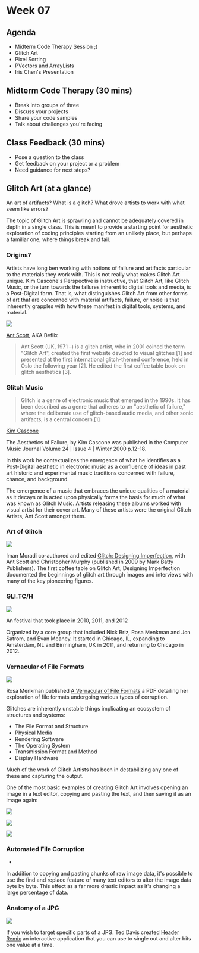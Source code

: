 # Week 07

## Agenda

* Midterm Code Therapy Session ;)
* Glitch Art
* Pixel Sorting
* PVectors and ArrayLists
* Iris Chen's Presentation

## Midterm Code Therapy (30 mins)

* Break into groups of three
* Discuss your projects
* Share your code samples
* Talk about challenges you're facing

## Class Feedback (30 mins)

* Pose a question to the class
* Get feedback on your project or a problem
* Need guidance for next steps?

## Glitch Art (at a glance)

An art of artifacts? What is a glitch? What drove artists to work with what seem like errors?

The topic of Glitch Art is sprawling and cannot be adequately covered in depth in a single class. This is meant to provide a starting point for aesthetic exploration of coding principles starting from an unlikely place, but perhaps a familiar one, where things break and fail.

### Origins?

Artists have long ben working with notions of failure and artifacts particular to the materials they work with. This is not really what makes Glitch Art unique. Kim Cascone's Perspective is instructive, that Glitch Art, like Glitch Music, or the turn towards the failures inherent to digital tools and media, is a Post-Digital form. That is, what distinguishes Glitch Art from other forms of art that are concerned with material artifacts, failure, or noise is that inherently grapples with how these manifest in digital tools, systems, and material.

![](images/ant_scott.png)

[Ant Scott](http://www.beflix.com), AKA Beflix

>Ant Scott (UK, 1971 –) is a glitch artist, who in 2001 coined the term "Glitch Art", created the first website devoted to visual glitches [1] and presented at the first international glitch-themed conference, held in Oslo the following year [2]. He edited the first coffee table book on glitch aesthetics [3]. 

### Glitch Music

>Glitch is a genre of electronic music that emerged in the 1990s. It has been described as a genre that adheres to an "aesthetic of failure," where the deliberate use of glitch-based audio media, and other sonic artifacts, is a central concern.[1] 

[Kim Cascone](https://en.wikipedia.org/wiki/Kim_Cascone)

The Aesthetics of Failure, by Kim Cascone was published in the Computer Music Journal Volume 24 | Issue 4 | Winter 2000 p.12-18.

In this work he contextualizes the emergence of what he identifies as a Post-Digital aesthetic in electronic music as a confluence of ideas in past art historic and experimental music traditions concerned with failure, chance, and background.

The emergence of a music that embraces the unique qualities of a material as it decays or is acted upon physically forms the basis for much of what was known as Glitch Music. Artists releasing these albums worked with visual artist for their cover art. Many of these artists were the original Glitch Artists, Ant Scott amongst them.

### Art of Glitch

![](images/glitch-designing-imperfection.jpg)

Iman Moradi co-authored and edited [Glitch: Designing Imperfection](https://www.amazon.com/gp/product/0979966663/ref=dbs_a_def_rwt_hsch_vapi_taft_p1_i0), with Ant Scott and Christopher Murphy (published in 2009 by Mark Batty Publishers). The first coffee table on Glitch Art, Designing Imperfection documented the beginnings of glitch art through images and interviews with many of the key pioneering figures.

### GLI.TC/H

![](images/post2112_logo.gif)

An festival that took place in 2010, 2011, and 2012

Organized by a core group that included Nick Briz, Rosa Menkman and Jon Satrom, and Evan Meaney. It started in Chicago, IL, expanding to Amsterdam, NL and Birmingham, UK in 2011, and returning to Chicago in 2012.

### Vernacular of File Formats

![](images/Rosa-Menkman.jpg)

Rosa Menkman published [A Vernacular of File Formats](https://www.dropbox.com/s/r2an9biuttqpx0c/hifi%20Rosa%20Menkman%20-%20A%20Vernacular%20of%20File%20Formats.pdf?dl=0) a PDF detailing her exploration of file formats undergoing various types of corruption.

Glitches are inherently unstable things implicating an ecosystem of structures and systems:

* The File Format and Structure
* Physical Media
* Rendering Software
* The Operating System
* Transmission Format and Method
* Display Hardware

Much of the work of Glitch Artists has been in destabilizing any one of these and capturing the output.

One of the most basic examples of creating Glitch Art involves opening an image in a text editor, copying and pasting the text, and then saving it as an image again:

![](images/kitten.png)

![](images/kitten_text.png)

![](images/kitten_glitch.png)

### Automated File Corruption

* []()

In addition to copying and pasting chunks of raw image data, it's possible to use the find and replace feature of many text editors to alter the image data byte by byte. This effect as a far more drastic impact as it's changing a large percentage of data.

### Anatomy of a JPG

![](images/header_remix.png)

If you wish to target specific parts of a JPG. Ted Davis created [Header Remix](http://www.ffd8.org/header_remix/) an interactive application that you can use to single out and alter bits one value at a time.